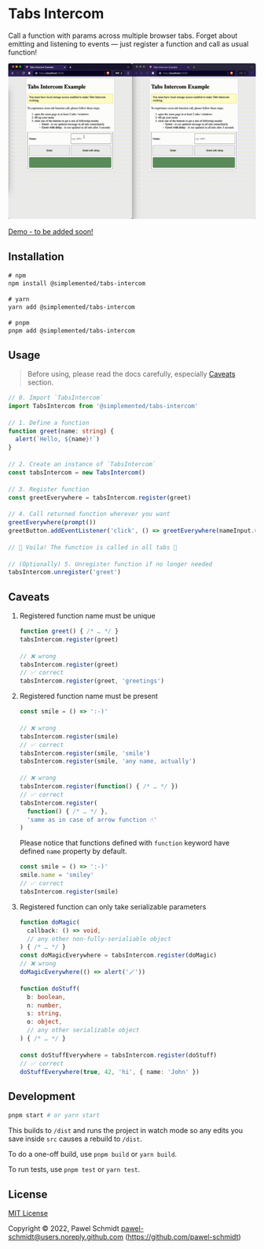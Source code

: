 # Tabs Intercom

Call a function with params across multiple browser tabs.
Forget about emitting and listening to events — just register a function and call as usual function!

![tabs-intercom-example](./docs/tabs-intercom-example.gif)

[Demo - to be added soon!]()

## Installation

```shell
# npm
npm install @simplemented/tabs-intercom

# yarn
yarn add @simplemented/tabs-intercom

# pnpm
pnpm add @simplemented/tabs-intercom
```

## Usage

> Before using, please read the docs carefully, especially [Caveats](#caveats) section.

```typescript
// 0. Import `TabsIntercom`
import TabsIntercom from '@simplemented/tabs-intercom'

// 1. Define a function
function greet(name: string) {
  alert(`Hello, ${name}!`)
}

// 2. Create an instance of `TabsIntercom`
const tabsIntercom = new TabsIntercom()

// 3. Register function
const greetEverywhere = tabsIntercom.register(greet)

// 4. Call returned function wherever you want
greetEverywhere(prompt())
greetButton.addEventListener('click', () => greetEverywhere(nameInput.value))

// 🎉 Voila! The function is called in all tabs 🎉

// (Optionally) 5. Unregister function if no longer needed
tabsIntercom.unregister('greet')
```

## Caveats

1. Registered function name must be unique

   ```typescript
   function greet() { /* … */ }
   tabsIntercom.register(greet)

   // ❌ wrong
   tabsIntercom.register(greet)
   // ✅ correct
   tabsIntercom.register(greet, 'greetings')
   ```

1. Registered function name must be present

   ```typescript
   const smile = () => ':-)'

   // ❌ wrong
   tabsIntercom.register(smile)
   // ✅ correct
   tabsIntercom.register(smile, 'smile')
   tabsIntercom.register(smile, 'any name, actually')

   // ❌ wrong
   tabsIntercom.register(function() { /* … */ })
   // ✅ correct
   tabsIntercom.register(
     function() { /* … */ },
     'same as in case of arrow function ☝️'
   )
   ```
   
   Please notice that functions defined with `function` keyword have defined `name` property by default.

   ```typescript
   const smile = () => ':-)'
   smile.name = 'smiley'
   // ✅ correct
   tabsIntercom.register(smile)
   ```

1. Registered function can only take serializable parameters

   ```typescript
   function doMagic(
     callback: () => void,
     // any other non-fully-serialiable object
   ) { /* … */ }
   const doMagicEverywhere = tabsIntercom.register(doMagic)
   // ❌ wrong
   doMagicEverywhere(() => alert('🪄'))
   
   function doStuff(
     b: boolean,
     n: number,
     s: string,
     o: object,
     // any other serializable object
   ) { /* … */ }

   const doStuffEverywhere = tabsIntercom.register(doStuff)
   // ✅ correct
   doStuffEverywhere(true, 42, 'hi', { name: 'John' })
   ```

## Development

```bash
pnpm start # or yarn start
```

This builds to `/dist` and runs the project in watch mode so any edits you save inside `src` causes a rebuild to `/dist`.

To do a one-off build, use `pnpm build` or `yarn build`.

To run tests, use `pnpm test` or `yarn test`.

## License

[MIT License](https://github.com/pawel-schmidt/tabs-intercom/blob/main/LICENSE)

Copyright © 2022, Pawel Schmidt <pawel-schmidt@users.noreply.github.com> (https://github.com/pawel-schmidt)